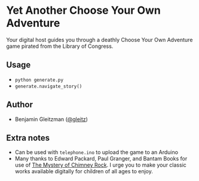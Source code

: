 Yet Another Choose Your Own Adventure
========================

Your digital host guides you through a deathly Choose Your Own Adventure game pirated from the Library of Congress.


Usage
-----

*  `python generate.py`
*  `generate.navigate_story()`

Author
------

*  Benjamin Gleitzman ([@gleitz](http://twitter.com/gleitz))

Extra notes
-----------

*  Can be used with `telephone.ino` to upload the game to an Arduino
*  Many thanks to Edward Packard, Paul Granger, and Bantam Books for use of [The Mystery of Chimney Rock](http://www.amazon.com/Mystery-Chimney-Rock-Choose-Adventure/dp/0553128183). I urge you to make your classic works available digitally for children of all ages to enjoy.
